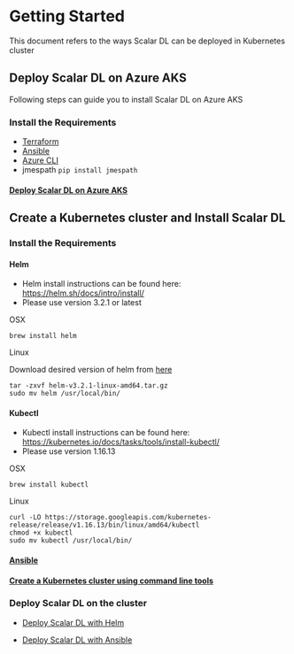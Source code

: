 # Getting Started

This document refers to the ways Scalar DL can be deployed in Kubernetes cluster

## Deploy Scalar DL on Azure AKS

Following steps can guide you to install Scalar DL on Azure AKS  

### Install the Requirements

* [Terraform](https://github.com/scalar-labs/scalar-terraform/blob/master/docs/GettingStarted.md#terraform)
* [Ansible](https://github.com/scalar-labs/scalar-terraform/blob/master/docs/GettingStarted.md#ansible)
* [Azure CLI](https://github.com/scalar-labs/scalar-terraform/blob/master/docs/GettingStarted.md#azure-cli-if-using-azure)
* jmespath `pip install jmespath`

#### [Deploy Scalar DL on Azure AKS](./ScalarDLonAzureAKS.md#how-to-deploy-scalar-dl-on-azure-aks) 

## Create a Kubernetes cluster and Install Scalar DL

### Install the Requirements

#### Helm
* Helm install instructions can be found here: https://helm.sh/docs/intro/install/ 
* Please use version 3.2.1 or latest

OSX

```console
brew install helm
```

Linux 

Download desired version of helm from [here](https://github.com/helm/helm/releases)
```console
tar -zxvf helm-v3.2.1-linux-amd64.tar.gz
sudo mv helm /usr/local/bin/
```
#### Kubectl 

* Kubectl install instructions can be found here: https://kubernetes.io/docs/tasks/tools/install-kubectl/ 
* Please use version 1.16.13 

OSX

```console
brew install kubectl 
```
Linux

```console
curl -LO https://storage.googleapis.com/kubernetes-release/release/v1.16.13/bin/linux/amd64/kubectl
chmod +x kubectl  
sudo mv kubectl /usr/local/bin/
```
#### [Ansible](https://github.com/scalar-labs/scalar-terraform/blob/master/docs/GettingStarted.md#ansible)

#### [Create a Kubernetes cluster using command line tools ](https://kubernetes.io/docs/setup/production-environment/turnkey/aws/)

### Deploy Scalar DL on the cluster

* [Deploy Scalar DL with Helm](./DeployScalarDLHelm.md) 

* [Deploy Scalar DL with Ansible](./DeployScalarDL.md#how-to-deploy-scalar-dl-on-kubernetes-with-ansible)


